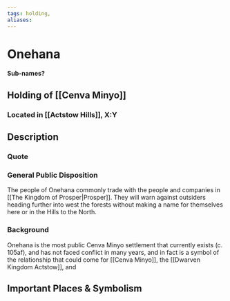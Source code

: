 ```yaml
---
tags: holding,
aliases:
---
```

# Onehana
#### Sub-names?
## Holding of [[Cenva Minyo]]
### Located in [[Actstow Hills]], X:Y
## Description
### Quote

### General Public Disposition
The people of Onehana commonly trade with the people and companies in [[The Kingdom of Prosper|Prosper]]. They will warn against outsiders heading further into  west the forests without making a name for themselves here or in the Hills to the North. 

### Background
Onehana is the most public Cenva Minyo settlement that currently exists (c. 105af), and has not faced conflict in many years, and in fact is a symbol of the relationship that could come for [[Cenva Minyo]], the [[Dwarven Kingdom Actstow]], and 

## Important Places & Symbolism


